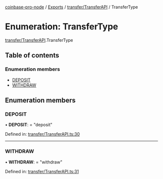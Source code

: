 [coinbase-pro-node](../README.md) / [Exports](../modules.md) / [transfer/TransferAPI](../modules/transfer_transferapi.md) / TransferType

# Enumeration: TransferType

[transfer/TransferAPI](../modules/transfer_transferapi.md).TransferType

## Table of contents

### Enumeration members

- [DEPOSIT](transfer_transferapi.transfertype.md#deposit)
- [WITHDRAW](transfer_transferapi.transfertype.md#withdraw)

## Enumeration members

### DEPOSIT

• **DEPOSIT**: = "deposit"

Defined in: [transfer/TransferAPI.ts:30](https://github.com/bennycode/coinbase-pro-node/blob/845b71d/src/transfer/TransferAPI.ts#L30)

---

### WITHDRAW

• **WITHDRAW**: = "withdraw"

Defined in: [transfer/TransferAPI.ts:31](https://github.com/bennycode/coinbase-pro-node/blob/845b71d/src/transfer/TransferAPI.ts#L31)
